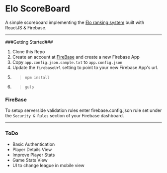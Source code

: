 Elo ScoreBoard
====
A simple scoreboard implementing the [Elo ranking system](https://en.wikipedia.org/wiki/Elo_rating_system) built with ReactJS & Firebase.

---

###Getting Started###

1. Clone this Repo
2. Create an account at [FireBase](https://www.firebase.com/) and create a new Firebase App
3. Copy `app.config.json.sample.txt` to `app.config.json`
4. Update the `firebaseUrl` setting to point to your new Firebase App's url.
5. > `npm install`
6. > `gulp`

### FireBase ###
To setup serverside validation rules enter firebase.config.json rule set under the `Security & Rules` section of your Firebase dashboard.

---

### ToDo ###
* Basic Authentication
* Player Details View
* Improve Player Stats
* Game Stats View
* UI to change league in mobile view
